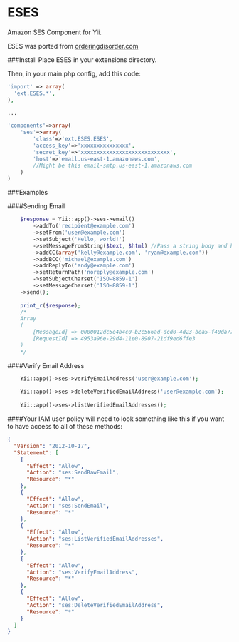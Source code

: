 ESES
====

Amazon SES Component for Yii.

ESES was ported from [orderingdisorder.com](http://www.orderingdisorder.com/aws/ses/)


###Install
Place ESES in your extensions directory.

Then, in your main.php config, add this code:

```php
'import' => array(
  'ext.ESES.*',
),

...

'components'=>array(
	'ses'=>array(
		'class'=>'ext.ESES.ESES',
		'access_key'=>'xxxxxxxxxxxxxxx',
		'secret_key'=>'xxxxxxxxxxxxxxxxxxxxxxxxxxxx',
		'host'=>'email.us-east-1.amazonaws.com',
		//Might be this email-smtp.us-east-1.amazonaws.com
	)
)
```

###Examples

####Sending Email

```php
	$response = Yii::app()->ses->email()
		->addTo('recipient@example.com')
		->setFrom('user@example.com')
		->setSubject('Hello, world!')
		->setMessageFromString($text, $html) //Pass a string body and html body
		->addCC(array('kelly@example.com', 'ryan@example.com'))
		->addBCC('michael@example.com')
		->addReplyTo('andy@example.com')
		->setReturnPath('noreply@example.com')
		->setSubjectCharset('ISO-8859-1')
		->setMessageCharset('ISO-8859-1')
	->send();
		
	print_r($response);
	/*
	Array
	(
  		[MessageId] => 0000012dc5e4b4c0-b2c566ad-dcd0-4d23-bea5-f40da774033c-000000
  		[RequestId] => 4953a96e-29d4-11e0-8907-21df9ed6ffe3
	)
	*/
```

####Verify Email Address
```php
	Yii::app()->ses->verifyEmailAddress('user@example.com');
	
	Yii::app()->ses->deleteVerifiedEmailAddress('user@example.com');
	
	Yii::app()->ses->listVerifiedEmailAddresses();
```

####Your IAM user policy will need to look something like this if you want to have access to all of these methods:
```json
{
  "Version": "2012-10-17",
  "Statement": [
    {
      "Effect": "Allow",
      "Action": "ses:SendRawEmail",
      "Resource": "*"
    },
    {
      "Effect": "Allow",
      "Action": "ses:SendEmail",
      "Resource": "*"
    },
    {
      "Effect": "Allow",
      "Action": "ses:ListVerifiedEmailAddresses",
      "Resource": "*"
    },
    {
      "Effect": "Allow",
      "Action": "ses:VerifyEmailAddress",
      "Resource": "*"
    },
    {
      "Effect": "Allow",
      "Action": "ses:DeleteVerifiedEmailAddress",
      "Resource": "*"
    }
  ]
}
```
